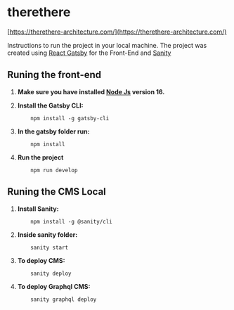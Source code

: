 # therethere
[https://therethere-architecture.com/](https://therethere-architecture.com/)


Instructions to run the project in your local machine. The project was created using [React Gatsby](https://www.gatsbyjs.com) for the Front-End and [Sanity](https://www.sanity.io/)


## Runing the front-end

1. **Make sure you have installed [Node Js](https://nodejs.org/download/release/latest-v16.x/) version 16.**

2. **Install the Gatsby CLI:**
    ```shell
        npm install -g gatsby-cli
    ```

3. **In the gatsby folder run:**
    ```shell
        npm install
    ```

4. **Run the project**
    ```shell
        npm run develop
    ```

## Runing the CMS Local


1. **Install Sanity:**
    ```shell
        npm install -g @sanity/cli
    ```

2. **Inside sanity folder:**
    ```shell
        sanity start
    ```

3. **To deploy CMS:**
    ```shell
        sanity deploy
    ```

4. **To deploy Graphql CMS:**
    ```shell
        sanity graphql deploy
    ```